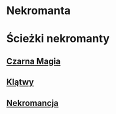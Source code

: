 # Nekromanta

<!-- <img src="imgs/nekromanta.png" width="500"> -->

# Ścieżki nekromanty

## [Czarna Magia](sciezki/czarna-magia.md)
<!-- <img src="sciezki/imgs/czarna-magia.png" width="300"> -->

## [Klątwy](sciezki/klatwy.md)
<!-- <img src="sciezki/imgs/klatwy.png" width="300"> -->

## [Nekromancja](sciezki/nekromancja.md)
<!-- <img src="sciezki/imgs/nekromancja.png" width="300"> -->
